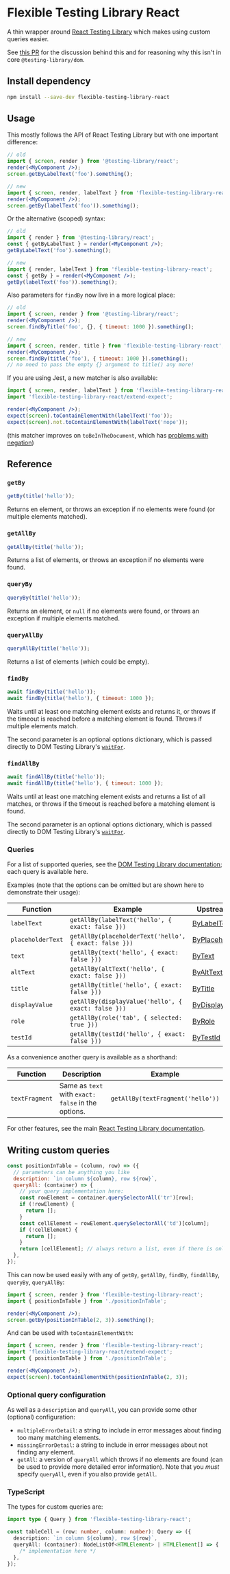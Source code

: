 # Flexible Testing Library React

A thin wrapper around [React Testing Library](https://github.com/testing-library/react-testing-library)
which makes using custom queries easier.

See [this PR](https://github.com/testing-library/dom-testing-library/issues/266) for the
discussion behind this and for reasoning why this isn't in core `@testing-library/dom`.

## Install dependency

```bash
npm install --save-dev flexible-testing-library-react
```

## Usage

This mostly follows the API of React Testing Library but with one important difference:

```jsx
// old
import { screen, render } from '@testing-library/react';
render(<MyComponent />);
screen.getByLabelText('foo').something();

// new
import { screen, render, labelText } from 'flexible-testing-library-react';
render(<MyComponent />);
screen.getBy(labelText('foo')).something();
```

Or the alternative (scoped) syntax:

```jsx
// old
import { render } from '@testing-library/react';
const { getByLabelText } = render(<MyComponent />);
getByLabelText('foo').something();

// new
import { render, labelText } from 'flexible-testing-library-react';
const { getBy } = render(<MyComponent />);
getBy(labelText('foo')).something();
```

Also parameters for `findBy` now live in a more logical place:

```jsx
// old
import { screen, render } from '@testing-library/react';
render(<MyComponent />);
screen.findByTitle('foo', {}, { timeout: 1000 }).something();

// new
import { screen, render, title } from 'flexible-testing-library-react';
render(<MyComponent />);
screen.findBy(title('foo'), { timeout: 1000 }).something();
// no need to pass the empty {} argument to title() any more!
```

If you are using Jest, a new matcher is also available:

```jsx
import { screen, render, labelText } from 'flexible-testing-library-react';
import 'flexible-testing-library-react/extend-expect';

render(<MyComponent />);
expect(screen).toContainElementWith(labelText('foo'));
expect(screen).not.toContainElementWith(labelText('nope'));
```

(this matcher improves on `toBeInTheDocument`, which has
[problems with negation](https://github.com/testing-library/jest-dom/issues/106))

## Reference

### `getBy`

```javascript
getBy(title('hello'));
```

Returns en element, or throws an exception if no elements were found (or multiple elements
matched).

### `getAllBy`

```javascript
getAllBy(title('hello'));
```

Returns a list of elements, or throws an exception if no elements were found.

### `queryBy`

```javascript
queryBy(title('hello'));
```

Returns an element, or `null` if no elements were found, or throws an exception if multiple
elements matched.

### `queryAllBy`

```javascript
queryAllBy(title('hello'));
```

Returns a list of elements (which could be empty).

### `findBy`

```javascript
await findBy(title('hello'));
await findBy(title('hello'), { timeout: 1000 });
```

Waits until at least one matching element exists and returns it, or throws if the
timeout is reached before a matching element is found. Throws if multiple elements
match.

The second parameter is an optional options dictionary, which is passed directly to
DOM Testing Library's [`waitFor`](https://testing-library.com/docs/dom-testing-library/api-async#waitfor).

### `findAllBy`

```javascript
await findAllBy(title('hello'));
await findAllBy(title('hello'), { timeout: 1000 });
```

Waits until at least one matching element exists and returns a list of all matches,
or throws if the timeout is reached before a matching element is found.

The second parameter is an optional options dictionary, which is passed directly to
DOM Testing Library's [`waitFor`](https://testing-library.com/docs/dom-testing-library/api-async#waitfor).

### Queries

For a list of supported queries, see the
[DOM Testing Library documentation](https://testing-library.com/docs/dom-testing-library/api-queries#queries);
each query is available here.

Examples (note that the options can be omitted but are shown here to demonstrate their usage):

| Function          | Example                                                | Upstream Docs                                                                                           |
| ----------------- | ------------------------------------------------------ | ------------------------------------------------------------------------------------------------------- |
| `labelText`       | `getAllBy(labelText('hello', { exact: false }))`       | [ByLabelText](https://testing-library.com/docs/dom-testing-library/api-queries#bylabeltext)             |
| `placeholderText` | `getAllBy(placeholderText('hello', { exact: false }))` | [ByPlaceholderText](https://testing-library.com/docs/dom-testing-library/api-queries#byplaceholdertext) |
| `text`            | `getAllBy(text('hello', { exact: false }))`            | [ByText](https://testing-library.com/docs/dom-testing-library/api-queries#bytext)                       |
| `altText`         | `getAllBy(altText('hello', { exact: false }))`         | [ByAltText](https://testing-library.com/docs/dom-testing-library/api-queries#byalttext)                 |
| `title`           | `getAllBy(title('hello', { exact: false }))`           | [ByTitle](https://testing-library.com/docs/dom-testing-library/api-queries#bytitle)                     |
| `displayValue`    | `getAllBy(displayValue('hello', { exact: false }))`    | [ByDisplayValue](https://testing-library.com/docs/dom-testing-library/api-queries#bydisplayvalue)       |
| `role`            | `getAllBy(role('tab', { selected: true }))`            | [ByRole](https://testing-library.com/docs/dom-testing-library/api-queries#byrole)                       |
| `testId`          | `getAllBy(testId('hello', { exact: false }))`          | [ByTestId](https://testing-library.com/docs/dom-testing-library/api-queries#bytestid)                   |

As a convenience another query is available as a shorthand:

| Function       | Description                                        | Example                           |
| -------------- | -------------------------------------------------- | --------------------------------- |
| `textFragment` | Same as `text` with `exact: false` in the options. | `getAllBy(textFragment('hello'))` |

For other features, see the main [React Testing Library documentation](https://testing-library.com/docs/react-testing-library/intro).

## Writing custom queries

```javascript
const positionInTable = (column, row) => ({
  // parameters can be anything you like
  description: `in column ${column}, row ${row}`,
  queryAll: (container) => {
    // your query implementation here:
    const rowElement = container.querySelectorAll('tr')[row];
    if (!rowElement) {
      return [];
    }
    const cellElement = rowElement.querySelectorAll('td')[column];
    if (!cellElement) {
      return [];
    }
    return [cellElement]; // always return a list, even if there is only one element
  },
});
```

This can now be used easily with any of
`getBy`, `getAllBy`, `findBy`, `findAllBy`, `queryBy`, `queryAllBy`:

```jsx
import { screen, render } from 'flexible-testing-library-react';
import { positionInTable } from './positionInTable';

render(<MyComponent />);
screen.getBy(positionInTable(2, 3)).something();
```

And can be used with `toContainElementWith`:

```jsx
import { screen, render } from 'flexible-testing-library-react';
import 'flexible-testing-library-react/extend-expect';
import { positionInTable } from './positionInTable';

render(<MyComponent />);
expect(screen).toContainElementWith(positionInTable(2, 3));
```

### Optional query configuration

As well as a `description` and `queryAll`, you can provide some other (optional)
configuration:

- `multipleErrorDetail`: a string to include in error messages about finding too many
  matching elements.
- `missingErrorDetail`: a string to include in error messages about not finding any
  element.
- `getAll`: a version of `queryAll` which throws if no elements are found (can be used
  to provide more detailed error information). Note that you _must_ specify `queryAll`,
  even if you also provide `getAll`.

### TypeScript

The types for custom queries are:

```typescript
import type { Query } from 'flexible-testing-library-react';

const tableCell = (row: number, column: number): Query => ({
  description: `in column ${column}, row ${row}`,
  queryAll: (container): NodeListOf<HTMLElement> | HTMLElement[] => {
    /* implementation here */
  },
});
```
